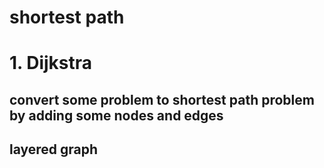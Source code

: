 # shortest path
# 1. Dijkstra
## convert some problem to shortest path problem by adding some nodes and edges
## layered graph
